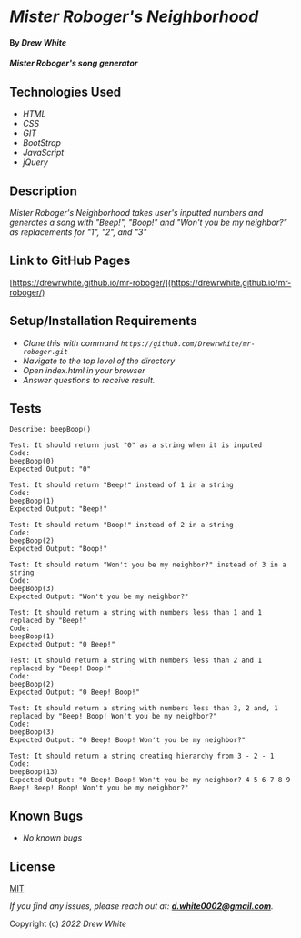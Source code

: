 # _Mister Roboger's Neighborhood_

#### By _**Drew White**_

#### _Mister Roboger's song generator_

## Technologies Used

- _HTML_
- _CSS_
- _GIT_
- _BootStrap_
- _JavaScript_
- _jQuery_

## Description

_Mister Roboger's Neighborhood takes user's inputted numbers and generates a song with "Beep!", "Boop!" and "Won't you be my neighbor?" as replacements for "1", "2", and "3"_

## Link to GitHub Pages

[https://drewrwhite.github.io/mr-roboger/](https://drewrwhite.github.io/mr-roboger/)

## Setup/Installation Requirements

- _Clone this with command `https://github.com/Drewrwhite/mr-roboger.git`_
- _Navigate to the top level of the directory_
- _Open index.html in your browser_
- _Answer questions to receive result._


## Tests

```
Describe: beepBoop()

Test: It should return just "0" as a string when it is inputed
Code: 
beepBoop(0)
Expected Output: "0"

Test: It should return "Beep!" instead of 1 in a string
Code:
beepBoop(1)
Expected Output: "Beep!"

Test: It should return "Boop!" instead of 2 in a string
Code: 
beepBoop(2)
Expected Output: "Boop!"

Test: It should return "Won't you be my neighbor?" instead of 3 in a string
Code: 
beepBoop(3)
Expected Output: "Won't you be my neighbor?"

Test: It should return a string with numbers less than 1 and 1 replaced by "Beep!"
Code:
beepBoop(1)
Expected Output: "0 Beep!"

Test: It should return a string with numbers less than 2 and 1 replaced by "Beep! Boop!"
Code:
beepBoop(2)
Expected Output: "0 Beep! Boop!"

Test: It should return a string with numbers less than 3, 2 and, 1 replaced by "Beep! Boop! Won't you be my neighbor?"
Code:
beepBoop(3)
Expected Output: "0 Beep! Boop! Won't you be my neighbor?"

Test: It should return a string creating hierarchy from 3 - 2 - 1
Code:
beepBoop(13)
Expected Output: "0 Beep! Boop! Won't you be my neighbor? 4 5 6 7 8 9 Beep! Beep! Boop! Won't you be my neighbor?"
```

## Known Bugs

- _No known bugs_

## License

[MIT](./license.txt)

_If you find any issues, please reach out at: **d.white0002@gmail.com**._

Copyright (c) _2022_ _Drew White_